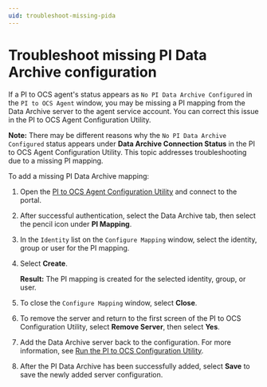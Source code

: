 ```yaml
---
uid: troubleshoot-missing-pida
---
```


# Troubleshoot missing PI Data Archive configuration

If a PI to OCS agent's status appears as `No PI Data Archive Configured` in the `PI to OCS Agent` window, you may be missing a PI mapping from the Data Archive server to the agent service account. You can correct this issue in the PI to OCS Agent Configuration Utility.

**Note:** There may be different reasons why the `No PI Data Archive Configured` status appears under **Data Archive Connection Status** in the PI to OCS Agent Configuration Utility. This topic addresses troubleshooting due to a missing PI mapping.

To add a missing PI Data Archive mapping:

1. Open the [PI to OCS Agent Configuration Utility](xref:pi-to-ocs-utility) and connect to the portal.

1. After successful authentication, select the Data Archive tab, then select the pencil icon under **PI Mapping**.  

1. In the `Identity` list on the `Configure Mapping` window, select the identity, group or user for the PI mapping.

1. Select **Create**.

    **Result:** The PI mapping is created for the selected identity, group, or user.

1. To close the `Configure Mapping` window, select **Close**. 

1. To remove the server and return to the first screen of the PI to OCS Configuration Utility, select **Remove Server**, then select **Yes**.

1. Add the Data Archive server back to the configuration. For more information, see [Run the PI to OCS Configuration Utility](xref:pi-to-ocs-utility).  

1. After the PI Data Archive has been successfully added, select **Save** to save the newly added server configuration.
